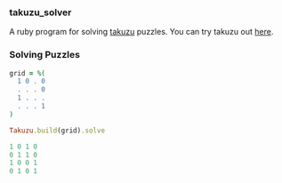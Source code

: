 ### takuzu_solver

A ruby program for solving [takuzu](https://en.wikipedia.org/wiki/Takuzu) puzzles.
You can try takuzu out [here](http://0hh1.com/).

### Solving Puzzles

```ruby
grid = %(
  1 0 . 0
  . . . 0
  1 . . .
  . . . 1
)

Takuzu.build(grid).solve

1 0 1 0
0 1 1 0
1 0 0 1
0 1 0 1
```
